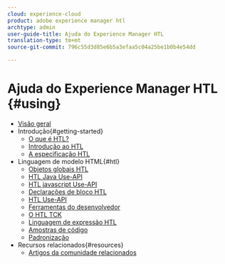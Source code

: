 ```yaml
---
cloud: experience-cloud
product: adobe experience manager htl
archtype: admin
user-guide-title: Ajuda do Experience Manager HTL
translation-type: tm+mt
source-git-commit: 796c55d3d85e6b5a3efaa5c04a25be1b0b4e54dd

---
```



# Ajuda do Experience Manager HTL {#using}

+ [Visão geral](overview.md)
+ Introdução{#getting-started}
   + [O que é HTL?](update.md)
   + [Introdução ao HTL](getting-started.md)
   + [A especificação HTL](htl-specification.md)
+ Linguagem de modelo HTML{#htl}
   + [Objetos globais HTL](global-objects.md)
   + [HTL Java Use-API](use-api-java.md)
   + [HTL javascript Use-API](use-api-javascript.md)
   + [Declarações de bloco HTL](block-statements.md)
   + [HTL Use-API](use-api.md)
   + [Ferramentas do desenvolvedor](dev-tools.md)
   + [O HTL TCK](htl-tck.md)
   + [Linguagem de expressão HTL](expression-language.md)
   + [Amostras de código](code-samples.md)
   + [Padronização](standardization.md)
+ Recursos relacionados{#resources}
   + [Artigos da comunidade relacionados](related-community-articles.md)
